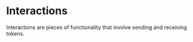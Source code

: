# Interactions

Interactions are pieces of functionality that involve sending and receiving tokens.
